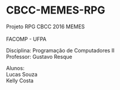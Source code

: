 # CBCC-MEMES-RPG

Projeto RPG CBCC 2016 MEMES
<br/><br/>
FACOMP - UFPA

Disciplina: Programação de Computadores II<br/>
Professor: Gustavo Resque<br/>

Alunos:<br/>
Lucas Souza<br/>
Kelly Costa
